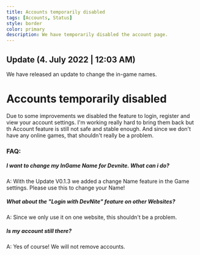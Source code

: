 ```yaml
---
title: Accounts temporarily disabled
tags: [Accounts, Status]
style: border
color: primary
description: We have temporarily disabled the account page.
---
```


## Update (4. July 2022 | 12:03 AM)
We have released an update to change the in-game names.

# Accounts temporarily disabled
Due to some improvements we disabled the feature to login, register and view your account settings. I'm working really hard to bring them back but th Account feature is still not safe and stable enough. And since we don't have any online games, that shouldn't really be a problem.

### FAQ:

##### I want to change my InGame Name for Devnite. What can i do?
A: With the Update V0.1.3 we added a change Name feature in the Game settings. Please use this to change your Name!

##### What about the "Login with DevNite" feature on other Websites?
A: Since we only use it on one website, this shouldn't be a problem.

##### Is my account still there?
A: Yes of course! We will not remove accounts.